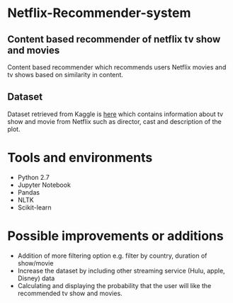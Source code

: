 # Netflix-Recommender-system
## Content based recommender of netflix tv show and movies
Content based recommender which recommends users Netflix movies and tv shows based on similarity in content.

## Dataset
Dataset retrieved from Kaggle is [here](https://www.kaggle.com/shivamb/netflix-shows) which contains information about tv show and movie from Netflix such as director, cast and description of the plot.

# Tools and environments
* Python 2.7
* Jupyter Notebook
* Pandas
* NLTK  
* Scikit-learn





# Possible improvements or additions

* Addition of more filtering option e.g. filter by country, duration of show/movie
* Increase the dataset by including other streaming service (Hulu, apple, Disney) data
* Calculating and displaying the probability that the user will like the recommended tv show and movies.  

